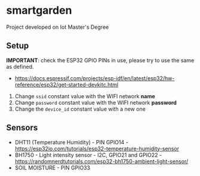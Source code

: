 # smartgarden

Project developed on Iot Master's Degree

## Setup

**IMPORTANT**: check the ESP32 GPIO PINs in use, please try to use the same as defined.

- https://docs.espressif.com/projects/esp-idf/en/latest/esp32/hw-reference/esp32/get-started-devkitc.html

1. Change `ssid` constant value with the WIFI network **name**
2. Change `password` constant value with the WIFI network **password**
3. Change the `device_id` constant value with a new one

## Sensors

- DHT11 (Temperature Humidity) - PIN GPIO14 - https://esp32io.com/tutorials/esp32-temperature-humidity-sensor
- BH1750 - Light intensity sensor - I2C, GPIO21 and GPIO22 - https://randomnerdtutorials.com/esp32-bh1750-ambient-light-sensor/
- SOIL MOISTURE - PIN GPIO33

